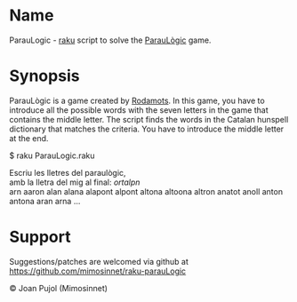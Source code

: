 # Name

ParauLogic - [raku](https://raku.org/) script to solve the [ParauLògic](https://vilaweb.cat/paraulogic/) game. 

# Synopsis

ParauLògic is a game created by [Rodamots](https://rodamots.cat/). In this game, you have to introduce all the possible words with the seven letters in the game that contains the middle letter. The script finds the words in the Catalan hunspell dictionary that matches the criteria. You have to introduce the middle letter at the end. 

  $ raku ParauLogic.raku

  Escriu les lletres del paraulògic,\
  amb la lletra del mig al final: *ortalpn*\
  arn aaron alan alana alapont alpont altona altoona altron      anatot  anoll anton antona aran arna ...


# Support

Suggestions/patches are welcomed via github at <https://github.com/mimosinnet/raku-parauLogic>

© Joan Pujol (Mimosinnet)
